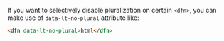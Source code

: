If you want to selectively disable pluralization on certain `<dfn>`, you can make use of `data-lt-no-plural` attribute like:

``` html
<dfn data-lt-no-plural>html</dfn>
```